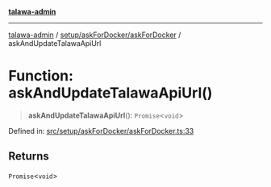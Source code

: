 [**talawa-admin**](../../../../README.md)

***

[talawa-admin](../../../../modules.md) / [setup/askForDocker/askForDocker](../README.md) / askAndUpdateTalawaApiUrl

# Function: askAndUpdateTalawaApiUrl()

> **askAndUpdateTalawaApiUrl**(): `Promise`\<`void`\>

Defined in: [src/setup/askForDocker/askForDocker.ts:33](https://github.com/bint-Eve/talawa-admin/blob/16ddeb98e6868a55bca282e700a8f4212d222c01/src/setup/askForDocker/askForDocker.ts#L33)

## Returns

`Promise`\<`void`\>
